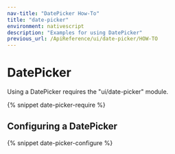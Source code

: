 ```yaml
---
nav-title: "DatePicker How-To"
title: "date-picker"
environment: nativescript
description: "Examples for using DatePicker"
previous_url: /ApiReference/ui/date-picker/HOW-TO
---
```


# DatePicker

Using a DatePicker requires the "ui/date-picker" module.

{% snippet date-picker-require %}

## Configuring a DatePicker

{% snippet date-picker-configure %}
